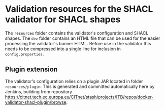 # Validation resources for the SHACL validator for SHACL shapes

The `resources` folder contains the validator's configuration and SHACL shapes.
The `dev` folder contains an HTML file that can be used for the easier processing the validator's banner HTML. Before use
in the validator this needs to be compressed into a single line for inclusion in `config.properties`.

## Plugin extension

The validator's configuration relies on a plugin JAR located in folder `resources/plugin`. This is generated and committed automatically here by Jenkins, building from repository https://citnet.tech.ec.europa.eu/CITnet/stash/projects/ITB/repos/docker-validator-shacl-plugin/browse.
